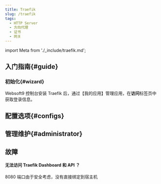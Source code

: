 ```yaml
---
title: Traefik
slug: /traefik
tags:
  - HTTP Server
  - 方向代理
  - 证书
  - 网关
---
```


import Meta from './_include/traefik.md';

<Meta name="meta" />

## 入门指南{#guide}

### 初始化{#wizard}

Websoft9 控制台安装 Traefik 后，通过【我的应用】管理应用，在**访问**标签页中获取登录信息。  

## 配置选项{#configs}


## 管理维护{#administrator}


## 故障

#### 无法访问 Traefik Dashboard 和 API ？

8080 端口由于安全考虑，没有直接绑定到宿主机